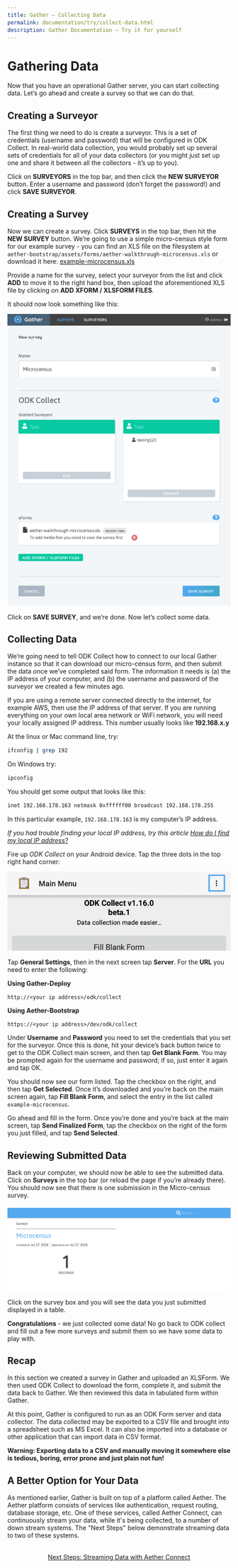 ```yaml
---
title: Gather – Collecting Data
permalink: documentation/try/collect-data.html
description: Gather Documentation – Try it for yourself
---
```


# Gathering Data

Now that you have an operational Gather server, you can start collecting data. Let’s go ahead and create a survey so that we can do that.

## Creating a Surveyor

The first thing we need to do is create a surveyor. This is a set of credentials (username and password) that will be configured in ODK Collect. In real-world data collection, you would probably set up several sets of credentials for all of your data collectors (or you might just set up one and share it between all the collectors - it’s up to you).

Click on **SURVEYORS** in the top bar, and then click the **NEW SURVEYOR** button. Enter a username and password (don’t forget the password!) and click **SAVE SURVEYOR**.

## Creating a Survey

Now we can create a survey. Click **SURVEYS** in the top bar, then hit the **NEW SURVEY** button. We’re going to use a simple micro-census style form for our example survey - you can find an XLS file on the filesystem at
`aether-bootstrap/assets/forms/aether-walkthrough-microcensus.xls` or download it here: [example-microcensus.xls](https://github.com/eHealthAfrica/aether-bootstrap/blob/master/assets/resources/forms/example-microcensus.xls)

Provide a name for the survey, select your surveyor from the list and click **ADD** to move it to the right hand box, then upload the aforementioned XLS file by clicking on **ADD XFORM / XLSFORM FILES**.

It should now look something like this:

![Create a new survey](/images/gather-create-survey.png)

Click on **SAVE SURVEY**, and we’re done. Now let’s collect some data.

## Collecting Data

We’re going need to tell ODK Collect how to connect to our local Gather instance so that it can download our micro-census form, and then submit the data once we’ve completed said form. The information it needs is (a) the IP address of your computer, and (b) the username and password of the surveyor we created a few minutes ago.

If you are using a remote server connected directly to the internet, for example AWS, then use the IP address of that server.  If you are running everything on your own local area network or WiFi network, you will need your locally assigned IP address.  This number usually looks like **192.168.x.y**

At the linux or Mac command line, try:

```bash
ifconfig | grep 192
```

On Windows try:

```bash
ipconfig
```

You should get some output that looks like this:

```bash
inet 192.168.178.163 netmask 0xffffff00 broadcast 192.168.178.255
```

In this particular example, `192.168.178.163` is my computer’s IP address.

*If you had trouble finding your local IP address, try this article [How do I find my local IP address?](https://www.whatismyip.com/questions/how-do-i-find-my-local-ip-address/)*

Fire up _ODK Collect_ on your Android device. Tap the three dots in the top right hand corner:

![ODK Collect settings menu](/images/gather-collect-dots.png)

Tap **General Settings**, then in the next screen tap **Server**. For the **URL** you need to enter the following:

**Using Gather-Deploy**

```text
http://<your ip address>/odk/collect
```

**Using Aether-Bootstrap**

```text
https://<your ip address>/dev/odk/collect
```

Under **Username** and **Password** you need to set the credentials that you set for the surveyor. Once this is done, hit your device’s back button twice to get to the ODK Collect main screen, and then tap **Get Blank Form**. You may be prompted again for the username and password; if so, just enter it again and tap OK.

You should now see our form listed. Tap the checkbox on the right, and then tap **Get Selected**. Once it’s downloaded and you’re back on the main screen again, tap **Fill Blank Form**, and select the entry in the list called `example-microcensus`.

Go ahead and fill in the form. Once you’re done and you’re back at the main screen, tap **Send Finalized Form**, tap the checkbox on the right of the form you just filled, and tap **Send Selected**.

## Reviewing Submitted Data

Back on your computer, we should now be able to see the submitted data. Click on **Surveys** in the top bar (or reload the page if you’re already there). You should now see that there is one submission in the Micro-census survey.

![Gather Surveys screen with one submission](/images/gather-surveys-screen.png)

Click on the survey box and you will see the data you just submitted displayed in a table.

**Congratulations** - we just collected some data!  No go back to ODK collect and fill out a few more surveys and submit them so we have some data to play with.

## Recap

In this section we created a survey in Gather and uploaded an XLSForm. We then used ODK Collect to download the form, complete it, and submit the data back to Gather. We then reviewed this data in tabulated form within Gather.

At this point, Gather is configured to run as an ODK Form server and data collector.  The data collected may be exported to a CSV file and brought into a spreadsheet such as MS Excel.  It can also be imported into a database or other application that can import data in CSV format.

**Warning: Exporting data to a CSV and manually moving it somewhere else is tedious, boring, error prone and just plain not fun!**

## A Better Option for Your Data

As mentioned earlier, Gather is built on top of a platform called Aether.  The Aether platform consists of services like authentication, request routing, database storage, etc.  One of these services, called Aether Connect, can continuously stream your data, while it's being collected, to a number of down stream systems.  The "Next Steps" below demonstrate streaming data to two of these systems.

<div style="margin-top: 2rem; text-align: center">
<a href="aether-connect">Next Steps: Streaming Data with Aether Connect</a>
</div>
